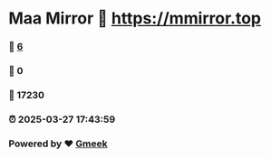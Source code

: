 # Maa Mirror :link: https://mmirror.top 
### :page_facing_up: [6](https://mmirror.top/tag.html) 
### :speech_balloon: 0 
### :hibiscus: 17230 
### :alarm_clock: 2025-03-27 17:43:59 
### Powered by :heart: [Gmeek](https://github.com/Meekdai/Gmeek)
